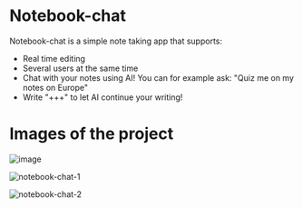 # Notebook-chat
Notebook-chat is a simple note taking app that supports:
- Real time editing
- Several users at the same time
- Chat with your notes using AI! You can for example ask: "Quiz me on my notes on Europe"
- Write "+++" to let AI continue your writing!

# Images of the project
![image](https://github.com/user-attachments/assets/ab22c8e7-8cdd-4aea-ab90-fc9a8444955e)

![notebook-chat-1](https://github.com/user-attachments/assets/4eec295e-1b88-40ad-b39f-44c34d633d35)

![notebook-chat-2](https://github.com/user-attachments/assets/a15ab26e-3dfb-4c84-a0cf-18d4e59deb16)
